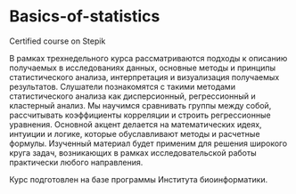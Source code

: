 # Basics-of-statistics
Certified course on Stepik

В рамках трехнедельного курса рассматриваются подходы к описанию получаемых в исследованиях данных, основные методы и принципы статистического анализа, интерпретация и визуализация получаемых результатов. Слушатели познакомятся с такими методами статистического анализа как дисперсионный, регрессионный и кластерный анализ. Мы научимся сравнивать группы между собой, рассчитывать коэффициенты корреляции и строить регрессионные уравнения.
Основной акцент делается на математических идеях, интуиции и логике, которые обуславливают методы и расчетные формулы. Изученный материал будет применим для решения широкого круга задач, возникающих в рамках исследовательской работы практически любого направления.

Курс подготовлен на базе программы Института биоинформатики.
